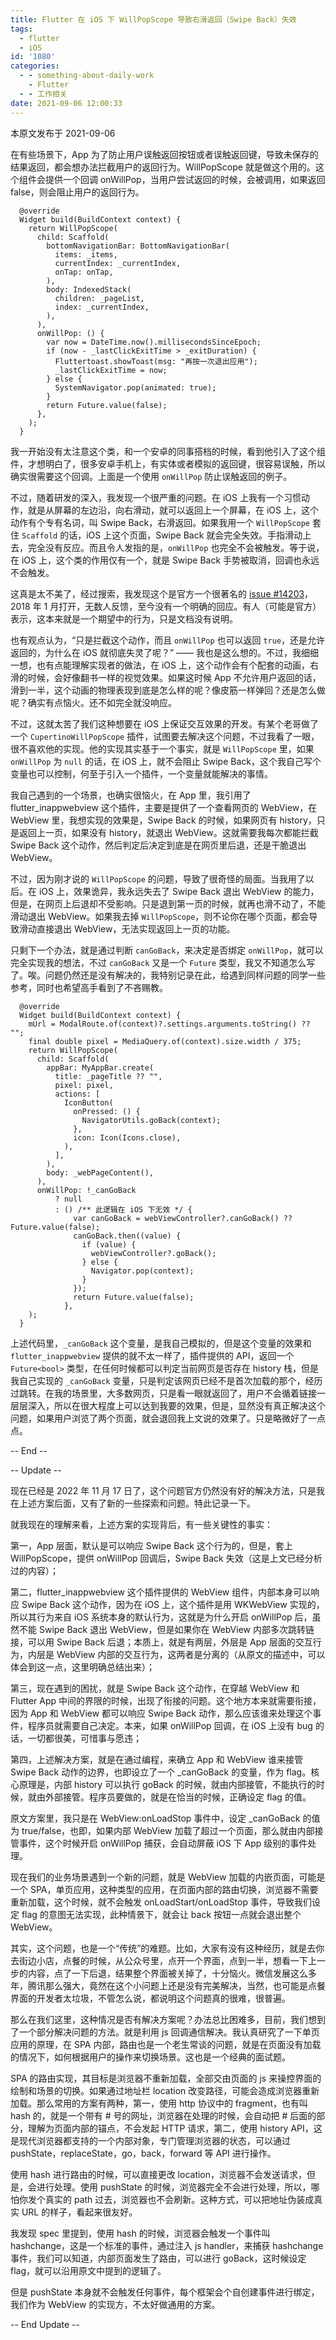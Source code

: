 ```yaml
---
title: Flutter 在 iOS 下 WillPopScope 导致右滑返回（Swipe Back）失效
tags:
  - flutter
  - iOS
id: '1080'
categories:
  - - something-about-daily-work
    - Flutter
  - - 工作相关
date: 2021-09-06 12:00:33
---
```


本原文发布于 2021-09-06

在有些场景下，App 为了防止用户误触返回按钮或者误触返回键，导致未保存的结果返回，都会想办法拦截用户的返回行为。WillPopScope 就是做这个用的。这个组件会提供一个回调 onWillPop，当用户尝试返回的时候，会被调用，如果返回 false，则会阻止用户的返回行为。

```generic
  @override
  Widget build(BuildContext context) {
    return WillPopScope(
      child: Scaffold(
        bottomNavigationBar: BottomNavigationBar(
          items: _items,
          currentIndex: _currentIndex,
          onTap: onTap,
        ),
        body: IndexedStack(
          children: _pageList,
          index: _currentIndex,
        ),
      ),
      onWillPop: () {
        var now = DateTime.now().millisecondsSinceEpoch;
        if (now - _lastClickExitTime > _exitDuration) {
          Fluttertoast.showToast(msg: "再按一次退出应用");
          _lastClickExitTime = now;
        } else {
          SystemNavigator.pop(animated: true);
        }
        return Future.value(false);
      },
    );
  }
```

我一开始没有太注意这个类，和一个安卓的同事搭档的时候，看到他引入了这个组件，才想明白了，很多安卓手机上，有实体或者模拟的返回键，很容易误触，所以确实很需要这个回调。上面是一个使用 `onWillPop` 防止误触返回的例子。

不过，随着研发的深入，我发现一个很严重的问题。在 iOS 上我有一个习惯动作，就是从屏幕的左边沿，向右滑动，就可以返回上一个屏幕，在 iOS 上，这个动作有个专有名词，叫 Swipe Back，右滑返回。如果我用一个 `WillPopScope` 套住 `Scaffold` 的话，iOS 上这个页面，Swipe Back 就会完全失效。手指滑动上去，完全没有反应。而且令人发指的是，`onWillPop` 也完全不会被触发。等于说，在 iOS 上，这个类的作用仅有一个，就是 Swipe Back 手势被取消，回调也永远不会触发。

这真是太不美了，经过搜索，我发现这个是官方一个很著名的 [issue #14203](https://github.com/flutter/flutter/issues/14203)，2018 年 1 月打开，无数人反馈，至今没有一个明确的回应。有人（可能是官方）表示，这本来就是一个期望中的行为，只是文档没有说明。

也有观点认为，“只是拦截这个动作，而且 `onWillPop` 也可以返回 `true`，还是允许返回的，为什么在 iOS 就彻底失灵了呢？” —— 我也是这么想的。不过，我细细一想，也有点能理解实现者的做法，在 iOS 上，这个动作会有个配套的动画，右滑的时候，会好像翻书一样的视觉效果。如果这时候 App 不允许用户返回的话，滑到一半，这个动画的物理表现到底是怎么样的呢？像皮筋一样弹回？还是怎么做呢？确实有点恼火。还不如完全就没响应。

不过，这就太苦了我们这种想要在 iOS 上保证交互效果的开发。有某个老哥做了一个 `CupertinoWillPopScope` 插件，试图要去解决这个问题，不过我看了一眼，很不喜欢他的实现。他的实现其实基于一个事实，就是 `WillPopScope` 里，如果 `onWillPop` 为 `null` 的话，在 iOS 上，就不会阻止 Swipe Back，这个我自己写个变量也可以控制，何至于引入一个插件，一个变量就能解决的事情。

我自己遇到的一个场景，也确实很恼火，在 App 里，我引用了 flutter_inappwebview 这个插件，主要是提供了一个查看网页的 WebView，在 WebView 里，我想实现的效果是，Swipe Back 的时候，如果网页有 history，只是返回上一页，如果没有 history，就退出 WebView。这就需要我每次都能拦截 Swipe Back 这个动作，然后判定后决定到底是在网页里后退，还是干脆退出 WebView。

不过，因为刚才说的 `WillPopScope` 的问题，导致了很奇怪的局面。当我用了以后。在 iOS 上，效果诡异，我永远失去了 Swipe Back 退出 WebView 的能力，但是，在网页上后退却不受影响。只是退到第一页的时候，就再也滑不动了，不能滑动退出 WebView。如果我去掉 `WillPopScope`，则不论你在哪个页面，都会导致滑动直接退出 WebView，无法实现返回上一页的功能。

只剩下一个办法，就是通过判断 `canGoBack`，来决定是否绑定 `onWillPop`，就可以完全实现我的想法，不过 `canGoBack` 又是一个 `Future` 类型，我又不知道怎么写了。唉。问题仍然还是没有解决的，我特别记录在此，给遇到同样问题的同学一些参考，同时也希望高手看到了不吝赐教。

```generic
  @override
  Widget build(BuildContext context) {
    mUrl = ModalRoute.of(context)?.settings.arguments.toString() ?? "";
    final double pixel = MediaQuery.of(context).size.width / 375;
    return WillPopScope(
      child: Scaffold(
        appBar: MyAppBar.create(
          title: _pageTitle ?? "",
          pixel: pixel,
          actions: [
            IconButton(
              onPressed: () {
                NavigatorUtils.goBack(context);
              },
              icon: Icon(Icons.close),
            ),
          ],
        ),
        body: _webPageContent(),
      ),
      onWillPop: !_canGoBack
          ? null
          : () /** 此逻辑在 iOS 下无效 */ {
              var canGoBack = webViewController?.canGoBack() ?? Future.value(false);
              canGoBack.then((value) {
                if (value) {
                  webViewController?.goBack();
                } else {
                  Navigator.pop(context);
                }
              });
              return Future.value(false);
            },
    );
  }
```

上述代码里，`_canGoBack` 这个变量，是我自己模拟的，但是这个变量的效果和 `flutter_inappwebview` 提供的就不太一样了，插件提供的 API，返回一个 `Future<bool>` 类型，在任何时候都可以判定当前网页是否存在 history 栈，但是我自己实现的 `_canGoBack` 变量，只是判定该网页已经不是首次加载的那个，经历过跳转。在我的场景里，大多数网页，只是看一眼就返回了，用户不会循着链接一层层深入，所以在很大程度上可以达到我要的效果，但是，显然没有真正解决这个问题，如果用户浏览了两个页面，就会退回我上文说的效果了。只是略微好了一点点。

-- End --

-- Update --

现在已经是 2022 年 11 月 17 日了，这个问题官方仍然没有好的解决方法，只是我在上述方案后面，又有了新的一些探索和问题。特此记录一下。

就我现在的理解来看，上述方案的实现背后，有一些关键性的事实：

第一，App 层面，默认是可以响应 Swipe Back 这个行为的，但是，套上 WillPopScope，提供 onWillPop 回调后，Swipe Back 失效（这是上文已经分析过的内容）；

第二，flutter_inappwebview 这个插件提供的 WebView 组件，内部本身可以响应 Swipe Back 这个动作，因为在 iOS 上，这个插件是用 WKWebView 实现的，所以其行为来自 iOS 系统本身的默认行为，这就是为什么开启 onWillPop 后，虽然不能 Swipe Back 退出 WebView，但是如果你在 WebView 内部多次跳转链接，可以用 Swipe Back 后退；本质上，就是有两层，外层是 App 层面的交互行为，内层是 WebView 内部的交互行为，这两者是分离的（从原文的描述中，可以体会到这一点，这里明确总结出来）；

第三，现在遇到的困扰，就是 Swipe Back 这个动作，在穿越 WebView 和 Flutter App 中间的界限的时候，出现了衔接的问题。这个地方本来就需要衔接，因为 App 和 WebView 都可以响应 Swipe Back 动作，那么应该谁来处理这个事件，程序员就需要自己决定。本来，如果 onWillPop 回调，在 iOS 上没有 bug 的话，一切都很美，可惜事与愿违；

第四，上述解决方案，就是在通过编程，来确立 App 和 WebView 谁来接管 Swipe Back 动作的边界，也即设立了一个 _canGoBack 的变量，作为 flag。核心原理是，内部 history 可以执行 goBack 的时候，就由内部接管，不能执行的时候，就由外部接管。程序员要做的，就是在恰当的时候，正确设定 flag 的值。

原文方案里，我只是在 WebView:onLoadStop 事件中，设定 _canGoBack 的值为 true/false，也即，如果内部 WebView 加载了超过一个页面，那么就由内部接管事件，这个时候开启 onWillPop 捕获，会自动屏蔽 iOS 下 App 级别的事件处理。

现在我们的业务场景遇到一个新的问题，就是 WebView 加载的内嵌页面，可能是一个 SPA，单页应用，这种类型的应用，在页面内部的路由切换，浏览器不需要重新加载，这个时候，就不会触发 onLoadStart/onLoadStop 事件，导致我们设定 flag 的意图无法实现，此种情景下，就会让 back 按钮一点就会退出整个 WebView。

其实，这个问题，也是一个“传统”的难题。比如，大家有没有这种经历，就是去你去街边小店，点餐的时候，从公众号里，点开一个界面，点到一半，想看一下上一步的内容，点了一下后退，结果整个界面被关掉了，十分恼火。微信发展这么多年，腾讯那么强大，竟然在这个小问题上还是没有完美解决，当然，也可能是点餐界面的开发者太垃圾，不管怎么说，都说明这个问题真的很难，很普遍。

那么在我们这里，这种情况是否有解决方案呢？办法总比困难多，目前，我们想到了一个部分解决问题的方法。就是利用 js 回调通信解决。我认真研究了一下单页应用的原理，在 SPA 内部，路由也是一个老生常谈的问题，就是在页面没有加载的情况下，如何根据用户的操作来切换场景。这也是一个经典的面试题。

SPA 的路由实现，其目标是浏览器不重新加载，全部交由页面的 js 来操控界面的绘制和场景的切换。如果通过地址栏 location 改变路径，可能会造成浏览器重新加载。那么常用的方案有两种，第一，使用 http 协议中的 fragment，也有叫 hash 的，就是一个带有 # 号的网址，浏览器在处理的时候，会自动把 # 后面的部分，理解为页面内部的锚点，不会发起 HTTP 请求，第二，使用 history API，这是现代浏览器都支持的一个内部对象，专门管理浏览器的状态，可以通过 pushState，replaceState，go，back，forward 等 API 进行操作。

使用 hash 进行路由的时候，可以直接更改 location，浏览器不会发送请求，但是，会进行处理。使用 pushState 的时候，浏览器完全不会进行处理，所以，哪怕你发个真实的 path 过去，浏览器也不会刷新。这种方式，可以把地址伪装成真实 URL 的样子，看起来很友好。

我发现 spec 里提到，使用 hash 的时候，浏览器会触发一个事件叫 hashchange，这是一个标准的事件，通过注入 js handler，来捕获 hashchange 事件，我们可以知道，内部页面发生了路由，可以进行 goBack，这时候设定 flag，就可以沿用原文中提到的逻辑了。

但是 pushState 本身就不会触发任何事件，每个框架会个自创建事件进行绑定，我们作为 WebView 的实现方，不太好做通用的方案。

-- End Update --
